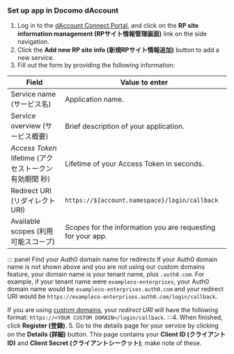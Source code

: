 ### Set up app in Docomo dAccount
1. Log in to the [dAccount Connect Portal](https://dac-g.apl01.spmode.ne.jp/VIEW_OC01/GOCA00004/), and click on the **RP site information management (RPサイト情報管理画面)** link on the side navigation.
2. Click the **Add new RP site info (新規RPサイト情報追加)** button to add a new service.
3. Fill out the form by providing the following information:

| Field | Value to enter |
--------|----------------|
| Service name (サービス名) | Application name. |
| Service overview (サービス概要) | Brief description of your application. |
| <dfn data-key="access-token">Access Token</dfn> lifetime (アクセストークン有効期間 秒) | Lifetime of your Access Token in seconds. |
| Redirect URI (リダイレクトURI) | `https://${account.namespace}/login/callback` |
| Available scopes (利用可能スコープ) | <dfn data-key="scope">Scopes</dfn> for the information you are requesting for your app. |

::: panel Find your Auth0 domain name for redirects
If your Auth0 domain name is not shown above and you are not using our custom domains feature, your domain name is your tenant name, plus `.auth0.com`. For example, if your tenant name were `exampleco-enterprises`, your Auth0 domain name would be `exampleco-enterprises.auth0.com` and your redirect URI would be `https://exampleco-enterprises.auth0.com/login/callback`.

If you are using [custom domains](/custom-domains), your <dfn data-key="callback">redirect URI</dfn> will have the following format: `https://<YOUR CUSTOM DOMAIN>/login/callback`.
:::4. When finished, click **Register (登録)**.
5. Go to the details page for your service by clicking on the **Details (詳細)** button. This page contains your **Client ID (クライアントID)** and **Client Secret (クライアントシークット)**; make note of these.
